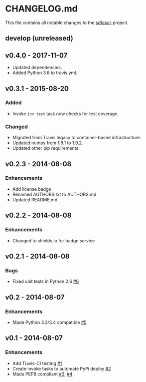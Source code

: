 # CHANGELOG.md
This file contains all notable changes to the [sdfascii][] project.

## develop (unreleased)

## v0.4.0 - 2017-11-07
- Updated dependencies.
- Added Python 3.6 to travis.yml.

## v0.3.1 - 2015-08-20

### Added
- Invoke `inv test` task now checks for test coverage.

### Changed
- Migrated from Travis legacy to container-based infrastructure.
- Updated numpy from 1.8.1 to 1.9.2.
- Updated other pip requirements.

## v0.2.3 - 2014-08-08

### Enhancements
- Add license badge
- Renamed AUTHORS.txt to AUTHORS.md
- Updated README.md

## v0.2.2 - 2014-08-08

### Enhancements
- Changed to shields.io for badge service


## v0.2.1 - 2014-08-08

### Bugs
- Fixed unit tests in Python 2.6 [#6][]


## v0.2 - 2014-08-07

### Enhancements
- Made Python 3.3/3.4 compatible [#5][]


## v0.1 - 2014-08-07

### Enhancements
- Add Travis-CI testing [#1][]
- Create invoke tasks to automate PyPi deploy [#2][]
- Made PEP8 compliant [#3][], [#4][]

[#1]: https://github.com/questrail/sdfascii/issues/1
[#2]: https://github.com/questrail/sdfascii/issues/2
[#3]: https://github.com/questrail/sdfascii/issues/3
[#4]: https://github.com/questrail/sdfascii/issues/4
[#5]: https://github.com/questrail/sdfascii/issues/5
[#6]: https://github.com/questrail/sdfascii/issues/6
[sdfascii]: https://github.com/questrail/sdfascii
